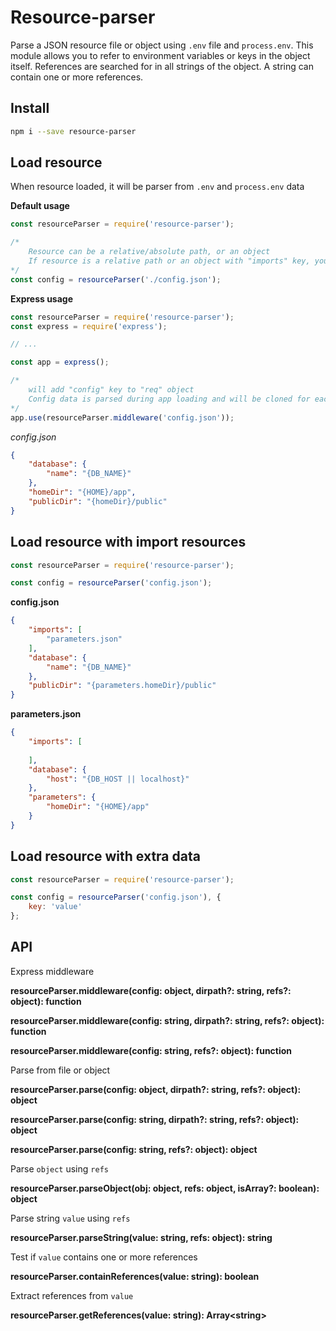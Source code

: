 # Resource-parser

Parse a JSON resource file or object using `.env` file and `process.env`. 
This module allows you to refer to environment variables or keys in the object itself. 
References are searched for in all strings of the object. A string can contain one or more references.

## Install

```bash
npm i --save resource-parser
```

## Load resource

When resource loaded, it will be parser from `.env` and `process.env` data

__Default usage__

```js
const resourceParser = require('resource-parser');

/* 
    Resource can be a relative/absolute path, or an object
    If resource is a relative path or an object with "imports" key, you must provide a dirpath as second argument
*/
const config = resourceParser('./config.json');
```

__Express usage__

```js
const resourceParser = require('resource-parser');
const express = require('express');

// ...

const app = express();

/* 
    will add "config" key to "req" object
    Config data is parsed during app loading and will be cloned for each request
*/
app.use(resourceParser.middleware('config.json'));
```

*config.json*

```json
{
    "database": {
        "name": "{DB_NAME}"
    },
    "homeDir": "{HOME}/app",
    "publicDir": "{homeDir}/public"
}
```

## Load resource with import resources

```js
const resourceParser = require('resource-parser');

const config = resourceParser('config.json');
```

__config.json__

```json
{
    "imports": [
        "parameters.json"
    ],
    "database": {
        "name": "{DB_NAME}"
    },
    "publicDir": "{parameters.homeDir}/public"
}
```

__parameters.json__

```json
{
    "imports": [
        
    ],
    "database": {
        "host": "{DB_HOST || localhost}"
    },
    "parameters": {
        "homeDir": "{HOME}/app"
    }
}
```

## Load resource with extra data

```js
const resourceParser = require('resource-parser');

const config = resourceParser('config.json'), {
    key: 'value'
};
```

## API

Express middleware

__resourceParser.middleware(config: object, dirpath?: string, refs?: object): function__

__resourceParser.middleware(config: string, dirpath?: string, refs?: object): function__

__resourceParser.middleware(config: string, refs?: object): function__

Parse from file or object

__resourceParser.parse(config: object, dirpath?: string, refs?: object): object__

__resourceParser.parse(config: string, dirpath?: string, refs?: object): object__

__resourceParser.parse(config: string, refs?: object): object__

Parse `object` using `refs`

__resourceParser.parseObject(obj: object, refs: object, isArray?: boolean): object__

Parse string `value` using `refs`

__resourceParser.parseString(value: string, refs: object): string__

Test if `value` contains one or more references

__resourceParser.containReferences(value: string): boolean__

Extract references from `value`

__resourceParser.getReferences(value: string): Array\<string\>__
